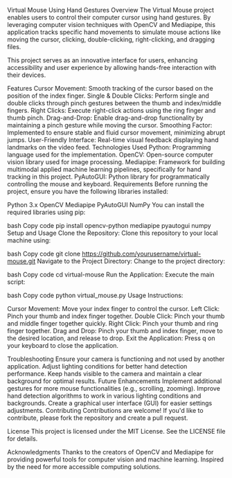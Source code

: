 Virtual Mouse Using Hand Gestures
Overview
The Virtual Mouse project enables users to control their computer cursor using hand gestures. By leveraging computer vision techniques with OpenCV and Mediapipe, this application tracks specific hand movements to simulate mouse actions like moving the cursor, clicking, double-clicking, right-clicking, and dragging files.

This project serves as an innovative interface for users, enhancing accessibility and user experience by allowing hands-free interaction with their devices.

Features
Cursor Movement: Smooth tracking of the cursor based on the position of the index finger.
Single & Double Clicks: Perform single and double clicks through pinch gestures between the thumb and index/middle fingers.
Right Clicks: Execute right-click actions using the ring finger and thumb pinch.
Drag-and-Drop: Enable drag-and-drop functionality by maintaining a pinch gesture while moving the cursor.
Smoothing Factor: Implemented to ensure stable and fluid cursor movement, minimizing abrupt jumps.
User-Friendly Interface: Real-time visual feedback displaying hand landmarks on the video feed.
Technologies Used
Python: Programming language used for the implementation.
OpenCV: Open-source computer vision library used for image processing.
Mediapipe: Framework for building multimodal applied machine learning pipelines, specifically for hand tracking in this project.
PyAutoGUI: Python library for programmatically controlling the mouse and keyboard.
Requirements
Before running the project, ensure you have the following libraries installed:

Python 3.x
OpenCV
Mediapipe
PyAutoGUI
NumPy
You can install the required libraries using pip:

bash
Copy code
pip install opencv-python mediapipe pyautogui numpy
Setup and Usage
Clone the Repository: Clone this repository to your local machine using:

bash
Copy code
git clone https://github.com/yourusername/virtual-mouse.git
Navigate to the Project Directory: Change to the project directory:

bash
Copy code
cd virtual-mouse
Run the Application: Execute the main script:

bash
Copy code
python virtual_mouse.py
Usage Instructions:

Cursor Movement: Move your index finger to control the cursor.
Left Click: Pinch your thumb and index finger together.
Double Click: Pinch your thumb and middle finger together quickly.
Right Click: Pinch your thumb and ring finger together.
Drag and Drop: Pinch your thumb and index finger, move to the desired location, and release to drop.
Exit the Application: Press q on your keyboard to close the application.

Troubleshooting
Ensure your camera is functioning and not used by another application.
Adjust lighting conditions for better hand detection performance.
Keep hands visible to the camera and maintain a clear background for optimal results.
Future Enhancements
Implement additional gestures for more mouse functionalities (e.g., scrolling, zooming).
Improve hand detection algorithms to work in various lighting conditions and backgrounds.
Create a graphical user interface (GUI) for easier settings adjustments.
Contributing
Contributions are welcome! If you'd like to contribute, please fork the repository and create a pull request.

License
This project is licensed under the MIT License. See the LICENSE file for details.

Acknowledgments
Thanks to the creators of OpenCV and Mediapipe for providing powerful tools for computer vision and machine learning.
Inspired by the need for more accessible computing solutions.
